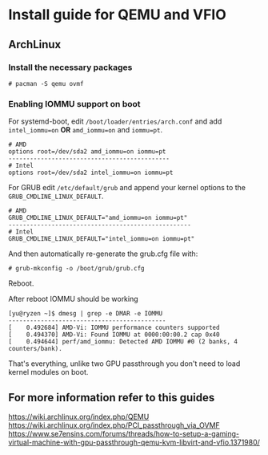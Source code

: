 # Install guide for QEMU and VFIO
## ArchLinux
### Install the necessary packages
```
# pacman -S qemu ovmf
```

### Enabling IOMMU support on boot
For systemd-boot, edit `/boot/loader/entries/arch.conf` and add `intel_iommu=on` **OR** `amd_iommu=on` and `iommu=pt`.
```
# AMD
options root=/dev/sda2 amd_iommu=on iommu=pt
---------------------------------------------
# Intel
options root=/dev/sda2 intel_iommu=on iommu=pt
```

For GRUB edit `/etc/default/grub` and append your kernel options to the `GRUB_CMDLINE_LINUX_DEFAULT`.
```
# AMD
GRUB_CMDLINE_LINUX_DEFAULT="amd_iommu=on iommu=pt"
---------------------------------------------------
# Intel
GRUB_CMDLINE_LINUX_DEFAULT="intel_iommu=on iommu=pt"
```
And then automatically re-generate the grub.cfg file with:
```
# grub-mkconfig -o /boot/grub/grub.cfg
```
Reboot.

After reboot IOMMU should be working
```
[yu@ryzen ~]$ dmesg | grep -e DMAR -e IOMMU
--------------------------------------------
[    0.492684] AMD-Vi: IOMMU performance counters supported
[    0.494370] AMD-Vi: Found IOMMU at 0000:00:00.2 cap 0x40
[    0.494644] perf/amd_iommu: Detected AMD IOMMU #0 (2 banks, 4 counters/bank).
```

That's everything, unlike two GPU passthrough you don't need to load kernel modules on boot.

## For more information refer to this guides
https://wiki.archlinux.org/index.php/QEMU
https://wiki.archlinux.org/index.php/PCI_passthrough_via_OVMF
https://www.se7ensins.com/forums/threads/how-to-setup-a-gaming-virtual-machine-with-gpu-passthrough-qemu-kvm-libvirt-and-vfio.1371980/
